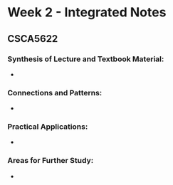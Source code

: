 # Week 2 - Integrated Notes

## CSCA5622

### Synthesis of Lecture and Textbook Material:
- 

### Connections and Patterns:
- 

### Practical Applications:
- 

### Areas for Further Study:
- 
